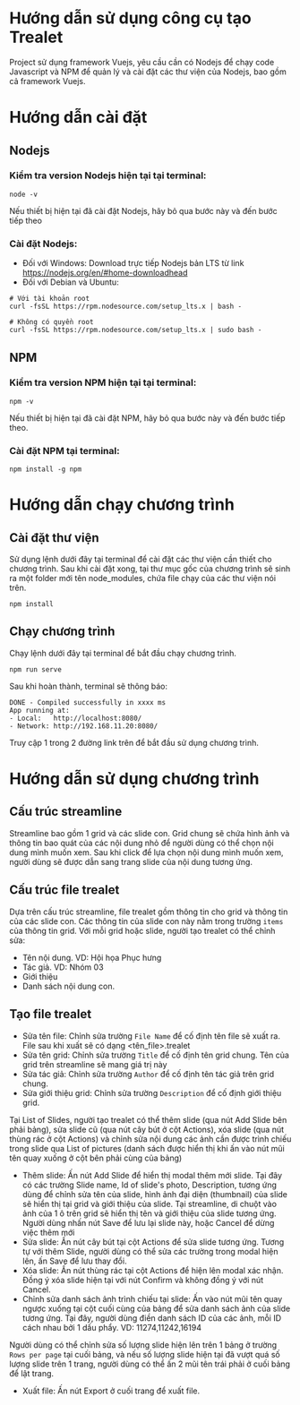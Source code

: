 # Hướng dẫn sử dụng công cụ tạo Trealet

Project sử dụng framework Vuejs, yêu cầu cần có Nodejs để chạy code Javascript và NPM để quản lý và cài đặt các thư viện của Nodejs, bao gồm cả framework Vuejs.

# Hướng dẫn cài đặt

## Nodejs

### Kiểm tra version Nodejs hiện tại tại terminal:
```
node -v
```
Nếu thiết bị hiện tại đã cài đặt Nodejs, hãy bỏ qua bước này và đến bước tiếp theo

### Cài đặt Nodejs:
- Đối với Windows: Download trực tiếp Nodejs bản LTS từ link https://nodejs.org/en/#home-downloadhead
- Đối với Debian và Ubuntu:
```
# Với tài khoản root
curl -fsSL https://rpm.nodesource.com/setup_lts.x | bash -

# Không có quyền root
curl -fsSL https://rpm.nodesource.com/setup_lts.x | sudo bash -
```

## NPM

### Kiểm tra version NPM hiện tại tại terminal:
```
npm -v
```
Nếu thiết bị hiện tại đã cài đặt NPM, hãy bỏ qua bước này và đến bước tiếp theo.

### Cài đặt NPM tại terminal:
```
npm install -g npm
```

# Hướng dẫn chạy chương trình

## Cài đặt thư viện
Sử dụng lệnh dưới đây tại terminal để cài đặt các thư viện cần thiết cho chương trình. Sau khi cài đặt xong, tại thư mục gốc của chương trình sẽ sinh ra một folder mới tên node_modules, chứa file chạy của các thư viện nói trên.
```
npm install
```

## Chạy chương trình
Chạy lệnh dưới đây tại terminal để bắt đầu chạy chương trình. 
```
npm run serve
```
Sau khi hoàn thành, terminal sẽ thông báo: 
```
DONE - Compiled successfully in xxxx ms
App running at:
- Local:   http://localhost:8080/ 
- Network: http://192.168.11.20:8080/
```
Truy cập 1 trong 2 đường link trên để bắt đầu sử dụng chương trình.

# Hướng dẫn sử dụng chương trình

## Cấu trúc streamline

Streamline bao gồm 1 grid và các slide con. 
Grid chung sẽ chứa hình ảnh và thông tin bao quát của các nội dung nhỏ để người dùng có thể chọn nội dung mình muốn xem.
Sau khi click để lựa chọn nội dung mình muốn xem, người dùng sẽ được dẫn sang trang slide của nội dung tương ứng. 

## Cấu trúc file trealet

Dựa trên cấu trúc streamline, file trealet gồm thông tin cho grid và thông tin của các slide con. Các thông tin của slide con này nằm trong trường ```items``` của thông tin grid.
Với mỗi grid hoặc slide, người tạo trealet có thể chỉnh sửa:
- Tên nội dung. VD: Hội họa Phục hưng
- Tác giả. VD: Nhóm 03
- Giới thiệu
- Danh sách nội dung con.

## Tạo file trealet
- Sửa tên file: Chỉnh sửa trường ```File Name``` để cố định tên file sẽ xuất ra. File sau khi xuất sẽ có dạng <tên_file>.trealet
- Sửa tên grid: Chỉnh sửa trường ```Title``` để cố định tên grid chung. Tên của grid trên streamline sẽ mang giá trị này
- Sửa tác giả: Chỉnh sửa trường ```Author``` để cố định tên tác giả trên grid chung. 
- Sửa giới thiệu grid: Chỉnh sửa trường ```Description``` để cố định giới thiệu grid.

Tại List of Slides, người tạo trealet có thể thêm slide (qua nút Add Slide bên phải bảng), sửa slide cũ (qua nút cây bút ở cột Actions), xóa slide (qua nút thùng rác ở cột Actions) và chỉnh sửa nội dung các ảnh cần được trình chiếu trong slide qua List of pictures (danh sách được hiển thị khi ấn vào nút mũi tên quay xuống ở cột bên phải cùng của bảng)
- Thêm slide: Ấn nút Add Slide để hiển thị modal thêm mới slide. Tại đây có các trường Slide name, Id of slide's photo, Description, tương ứng dùng để chỉnh sửa tên của slide, hình ảnh đại diện (thumbnail) của slide sẽ hiển thị tại grid và giới thiệu của slide. Tại streamline, di chuột vào ảnh của 1 ô trên grid sẽ hiển thị tên và giới thiệu của slide tương ứng. Người dùng nhấn nút Save để lưu lại slide này, hoặc Cancel để dừng việc thêm mới
- Sửa slide: Ấn nút cây bút tại cột Actions để sửa slide tương ứng. Tương tự với thêm Slide, người dùng có thể sửa các trường trong modal hiện lên, ấn Save để lưu thay đổi.
- Xóa slide: Ấn nút thùng rác tại cột Actions để hiện lên modal xác nhận. Đồng ý xóa slide hiện tại với nút Confirm và không đồng ý với nút Cancel.
- Chỉnh sửa danh sách ảnh trình chiếu tại slide: Ấn vào nút mũi tên quay ngược xuống tại cột cuối cùng của bảng để sửa danh sách ảnh của slide tương ứng. Tại đây, người dùng điền danh sách ID của các ảnh, mỗi ID cách nhau bởi 1 dấu phẩy. 
VD: 11274,11242,16194

Người dùng có thể chỉnh sửa số lượng slide hiện lên trên 1 bảng ở trường ```Rows per page``` tại cuối bảng, và nếu số lượng slide hiện tại đã vượt quá số lượng slide trên 1 trang, người dùng có thể ấn 2 mũi tên trái phải ở cuối bảng để lật trang.

- Xuất file: Ấn nút Export ở cuối trang để xuất file.